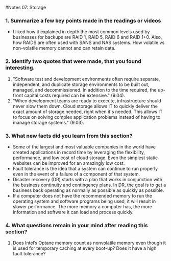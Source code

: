 #Notes 07: Storage
### 1. Summarize a few key points made in the readings or videos 
+ I liked how it explained in depth the most common levels used by businesses for backups are RAID 1, RAID 5, RAID 6 and RAID 1+0. Also, how RAIDS are often used with SANS and NAS systems. How volatile vs non-volatile memory cannot and can retain data.

### 2. Identify two quotes that were made, that you found interesting.
1. "Software test and development environments often require separate, independent, and duplicate storage environments to be built out, managed, and decommissioned. In addition to the time required, the up-front capital costs required can be extensive." (9.04). <br/>
2. "When development teams are ready to execute, infrastructure should never slow them down. Cloud storage allows IT to quickly deliver the exact amount of storage needed, right when it's needed. This allows IT to focus on solving complex application problems instead of having to manage storage systems." (9.03). <br/>

### 3. What new facts did you learn from this section?
+ Some of the largest and most valuable companies in the world have created applications in record time by leveraging the flexibility, performance, and low cost of cloud storage. Even the simplest static websites can be improved for an amazingly low cost.
+ Fault tolerance is the idea that a system can continue to run properly even in the event of a failure of a component of that system.
+ Disaster recovery (DR) starts with a plan that works in conjunction with the business continuity and contingency plans. In DR, the goal is to get a business back operating as normally as possible as quickly as possible.
+ If a computer does not have the recommended memory to run the operating system and software programs being used, it will result in slower performance. The more memory a computer has, the more information and software it can load and process quickly.

### 4. What questions remain in your mind after reading this section?
1. Does Intel’s Optane memory count as nonvolatile memory even though it is used for temporary caching at every boot-up? Does it have a high fault tolerance? <br/>
